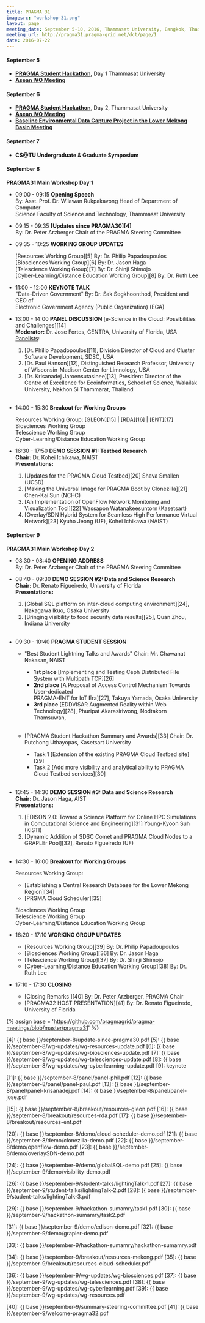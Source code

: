 ```yaml
---
title: PRAGMA 31
imagesrc: "workshop-31.png"
layout: page
meeting_date: September 5-10, 2016, Thammasat University, Bangkok, Thailand
meeting_url: http://pragma31.pragma-grid.net/dct/page/1
date: 2016-07-22
---
```


#### <span class="strongword">September 5</span>

* **[PRAGMA Student Hackathon][1]**, Day 1 Thammasat University
* **[Asean IVO Meeting][2]**

#### <span class="strongword">September 6</span>

* **[PRAGMA Student Hackathon][1]**, Day 2, Thammasat University
* **[Asean IVO Meeting][2]**
* **[Baseline Environmental Data Capture Project in the Lower Mekong Basin Meeting][3]**

#### <span class="strongword">September 7</span>

* **CS@TU Undergraduate & Graduate Symposium**

#### <span class="strongword">September 8 </span>

**PRAGMA31 Main Workshop Day 1**

* <span class="strongword">09:00 - 09:15</span> **Opening Speech** <br>
  By: Asst. Prof. Dr. Wilawan Rukpakavong Head of Department of Computer <br>Science
  Faculty of Science and Technology, Thammasat University

* <span class="strongword">09:15 - 09:35</span> **[Updates  since PRAGMA30][4]** <br>
  By: Dr. Peter Arzberger Chair of the PRAGMA Steering Committee

* <span class="strongword">09:35 - 10:25</span> **WORKING GROUP UPDATES**

  [Resources Working Group][5] By: Dr. Philip Papadoupoulos <br>
  [Biosciences Working Group][6] By: Dr. Jason Haga <br>
  [Telescience Working Group][7] By: Dr. Shinji Shimojo <br>
  [Cyber-Learning/Distance Education Working Group][8] By: Dr. Ruth Lee

* <span class="strongword">11:00 - 12:00</span> **KEYNOTE TALK** <br>
  "Data-Driven Government" By: Dr. Sak Segkhoonthod, President and CEO of<br>
  Electronic Government Agency (Public Organization) (EGA)

* <span class="strongword">13:00 - 14:00</span> **PANEL DISCUSSION** [e-Science in the Cloud: Possibilities and Challenges][14]
  <br>**Moderator:** Dr. Jose Fortes, CENTRA, University of Florida, USA <br>
  [Panelists][10]: <br>
  1. [Dr. Philip Papadopoulos][11], Division Director of Cloud and 
  Cluster Software Development, SDSC, USA <br>
  2. [Dr. Paul Hanson][12], Distinguished Research Professor, University of
     Wisconsin-Madison Center for Limnology, USA<br>
  3. [Dr. Krisanadej Jaroensutasinee][13], President Director of the Centre of
     Excellence for Ecoinformatics, School of Science, Walailak University, Nakhon
     Si Thammarat, Thailand <br>
  <br>
* <span class="strongword">14:00 - 15:30</span> **Breakout for Working Groups**

  Resources Working Group:  [GLEON][15] | [RDA][16] | [ENT][17] <br>
  Biosciences Working Group <br>
  Telescience Working Group <br>
  Cyber-Learning/Distance Education Working Group <br>

* <span class="strongword">16:30 - 17:50</span> **DEMO SESSION #1: Testbed Research**
  <br>**Chair:** Dr. Kohei Ichikawa, NAIST <br>
  **Presentations:** <br>
  1. [Updates for the PRAGMA Cloud Testbed][20] Shava Smallen (UCSD) <br>
  2. [Making the Universal Image for PRAGMA Boot by Clonezilla][21] Chen-Kai Sun (NCHC) <br>
  3. [An Implementation of OpenFlow Network Monitoring and Visualization Tool][22]
     Wassapon Watanakeesuntorn (Kasetsart) <br>
  4. [Overlay/SDN Hybrid System for Seamless High Performance Virtual Network][23]
     Kyuho Jeong (UF), Kohei Ichikawa (NAIST) <br>

#### <span class="strongword">September 9 </span>

**PRAGMA31 Main Workshop Day 2**

* <span class="strongword">08:30 - 08:40</span> **OPENING ADDRESS**
  <br>By: Dr. Peter Arzberger Chair of the PRAGMA Steering Committee

* <span class="strongword">08:40 - 09:30</span> **DEMO SESSION #2: Data and Science Research**
  <br>**Chair:** Dr. Renato Figueiredo, University of Florida<br>
  **Presentations:**<br>
  1. [Global SQL platform on inter-cloud computing environment][24], Nakagawa Ikuo, Osaka University<br>
  2. [Bringing visibility to food security data results][25], Quan Zhou, Indiana University<br>
  <br>

* <span class="strongword">09:30 - 10:40</span> **PRAGMA STUDENT SESSION**

  * "Best Student Lightning Talks and Awards" Chair: Mr. Chawanat Nakasan, NAIST<br>
     * **1st  place** [Implementing and Testing Ceph Distributed File System with Multipath TCP][26] <br>
     * **2nd  place** [A Proposal of Access Control Mechanism Towards User-dedicated <br>
       PRAGMA-ENT for IoT Era][27], Takuya Yamada, Osaka University<br>
     * **3rd  place** [EDDVISAR Augmented Reality within Web Technology][28], Phuripat Akarasiriwong, Nodtakorn Thamsuwan, <br>
     <br>

  * [PRAGMA Student Hackathon Summary and Awards][33] Chair: Dr. Putchong Uthayopas, Kasetsart University

     * Task 1 [Extension of the existing PRAGMA Cloud Testbed site][29] <br>
     * Task 2 [Add more visibility and analytical ability to PRAGMA Cloud Testbed services][30] <br>
     <br>

* <span class="strongword">13:45 - 14:30</span> **DEMO SESSION #3: Data and Science Research**<br>
  **Chair:** Dr. Jason Haga, AIST<br>
  **Presentations:** <br>
  1. [EDISON 2.0: Toward a Science Platform for Online HPC Simulations in
     Computational Science and Engineering][31] Young-Kyoon Suh (KISTI) <br>
  2. [Dynamic Addition of SDSC Comet and PRAGMA Cloud Nodes to a GRAPLEr Pool][32],
     Renato Figueiredo (UF) <br>
  <br>

* <span class="strongword">14:30 - 16:00</span> **Breakout for Working Groups**

  Resources Working Group: <br>
      
   * [Establishing a Central Research Database for the Lower Mekong Region][34]
   * [PRGMA Cloud Scheduler][35]

  Biosciences Working Group <br>
  Telescience Working Group  <br>
  Cyber-Learning/Distance Education Working Group <br>

* <span class="strongword">16:20 - 17:10</span> **WORKING GROUP UPDATES**

  * [Resources Working Group][39] By: Dr. Philip Papadoupoulos
  * [Biosciences Working Group][36] By: Dr. Jason Haga 
  * [Telescience Working Group][37] By: Dr. Shinji Shimojo
  * [Cyber-Learning/Distance Education Working Group][38] By: Dr. Ruth Lee

* <span class="strongword">17:10 - 17:30</span> **CLOSING**

  * [Closing Remarks ][40] By: Dr. Peter Arzberger, PRAGMA Chair
  * [PRAGMA32 HOST PRESENTATION][41] By: Dr. Renato Figueiredo, University of Florida

{% assign base = 'https://github.com/pragmagrid/pragma-meetings/blob/master/pragma31' %}

[1]: /hackathon
[2]: http://pragma31.pragma-grid.net/dct/page/70014
[3]: http://pragma31.pragma-grid.net/dct/page/70006
[4]: {{ base }}/september-8/update-since-pragma30.pdf
[5]: {{ base }}/september-8/wg-updates/wg-resources-update.pdf
[6]: {{ base }}/september-8/wg-updates/wg-biosciences-update.pdf
[7]: {{ base }}/september-8/wg-updates/wg-telesciences-update.pdf
[8]: {{ base }}/september-8/wg-updates/wg-cyberlearning-update.pdf
[9]: keynote

[10]: http://pragma31.pragma-grid.net/dct/page/70021

[11]: {{ base }}/september-8/panel/panel-phil.pdf
[12]: {{ base }}/september-8/panel/panel-paul.pdf
[13]: {{ base }}/september-8/panel/panel-krisanadej.pdf
[14]: {{ base }}/september-8/panel/panel-jose.pdf

[15]: {{ base }}/september-8/breakout/resources-gleon.pdf
[16]: {{ base }}/september-8/breakout/resources-rda.pdf
[17]: {{ base }}/september-8/breakout/resources-ent.pdf

[20]: {{ base }}/september-8/demo/cloud-scheduler-demo.pdf
[21]: {{ base }}/september-8/demo/clonezilla-demo.pdf
[22]: {{ base }}/september-8/demo/openflow-demo.pdf
[23]: {{ base }}/september-8/demo/overlaySDN-demo.pdf

[24]: {{ base }}/september-9/demo/globalSQL-demo.pdf
[25]: {{ base }}/september-9/demo/visibility-demo.pdf

[26]: {{ base }}/september-9/student-talks/lightingTalk-1.pdf
[27]: {{ base }}/september-9/student-talks/lightingTalk-2.pdf
[28]: {{ base }}/september-9/student-talks/lightingTalk-3.pdf

[29]: {{ base }}/september-9/hackathon-sumamry/task1.pdf
[30]: {{ base }}/september-9/hackathon-sumamry/task2.pdf

[31]: {{ base }}/september-9/demo/edison-demo.pdf
[32]: {{ base }}/september-9/demo/grapler-demo.pdf

[33]: {{ base }}/september-9/hackathon-sumamry/hackathon-sumamry.pdf

[34]: {{ base }}/september-9/breakout/resources-mekong.pdf
[35]: {{ base }}/september-9/breakout/resources-cloud-scheduler.pdf

[36]: {{ base }}/september-9/wg-updates/wg-biosciences.pdf
[37]: {{ base }}/september-9/wg-updates/wg-telesciences.pdf
[38]: {{ base }}/september-9/wg-updates/wg-cyberlearning.pdf
[39]: {{ base }}/september-9/wg-updates/wg-resources.pdf

[40]: {{ base }}/september-9/summary-steering-committee.pdf
[41]: {{ base }}/september-9/welcome-pragma32.pdf
